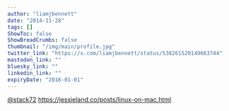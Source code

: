```yaml
---
author: "liamjbennett"
date: "2014-11-28"
tags: []
ShowToc: false
ShowBreadCrumbs: false
thumbnail: "/img/main/profile.jpg"
twitter_link: "https://x.com/liamjbennett/status/538261520149663744"
mastodon_link: ""
bluesky_link: ""
linkedin_link: ""
expiryDate: "2016-01-01"
---
```


[@stack72](https://x.com/stack72) https://jessieland.co/posts/linux-on-mac.html


